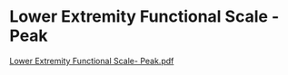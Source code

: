 # Lower Extremity Functional Scale - Peak

[Lower Extremity Functional Scale- Peak.pdf](Lower%20Extremity%20Functional%20Scale%20-%20Peak%204cd5dd686368470db6fdda44d903b785/Lower_Extremity_Functional_Scale-_Peak.pdf)
